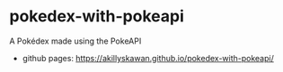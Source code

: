 # pokedex-with-pokeapi
A Pokédex made using the PokeAPI
* github pages: https://akillyskawan.github.io/pokedex-with-pokeapi/
